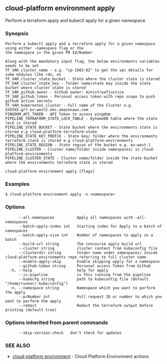 ## cloud-platform environment apply

Perform a terraform apply and kubectl apply for a given namespace

### Synopsis


	Perform a kubectl apply and a terraform apply for a given namespace using either -namespace flag or the
	the namespace in the given PR Id/Number

	Along with the mandatory input flag, the below environments variables needs to be set
	TF_VAR_cluster_name - e.g. "cp-1902-02" to get the vpc details for some modules like rds, es
	TF_VAR_cluster_state_bucket - State where the cluster state is stored
	TF_VAR_cluster_state_key - folder name/state key inside the state bucket where cluster state is stored
	TF_VAR_github_owner - Github owner: ministryofjustice
	TF_VAR_github_token - Personal access token with repo scope to push github action secrets
	TF_VAR_kubernetes_cluster - Full name of the Cluster e.g. XXXXXX.gr7.eu-west2.eks.amazonaws.com
	PINGDOM_API_TOKEN - API Token to access pingdom
	PIPELINE_TERRAFORM_STATE_LOCK_TABLE - DynamoDB table where the state lock is stored
	PIPELINE_STATE_BUCKET - State bucket where the environments state is stored e.g cloud-platform-terraform-state
	PIPELINE_STATE_KEY_PREFIX - State key/ folder where the environments terraform state is stored e.g cloud-platform-environments
	PIPELINE_STATE_REGION - State region of the bucket e.g. eu-west-1
	PIPELINE_CLUSTER - Cluster name/folder inside namespaces/ in cloud-platform-environments
	PIPELINE_CLUSTER_STATE - Cluster name/folder inside the state bucket where the environments terraform state is stored
	

```
cloud-platform environment apply [flags]
```

### Examples

```
$ cloud-platform environment apply -n <namespace>

```

### Options

```
      --all-namespaces          Apply all namespaces with -all-namespaces
      --batch-apply-index int   Starting index for Apply to a batch of namespaces
      --batch-apply-size int    Number of namespaces to apply in a batch
      --build-url string        The concourse apply build url
      --cluster string          cluster context from kubeconfig file
      --clusterdir string       folder name under namespaces/ inside cloud-platform-environments repo referring to full cluster name
      --enable-apply-skip       Enable skipping apply for a namespace
      --github-token string     Personal access Token from Github 
  -h, --help                    help for apply
      --is-pipeline             is this running from the pipeline
      --kubecfg string          path to kubeconfig file (default "/home/runner/.kube/config")
  -n, --namespace string        Namespace which you want to perform the apply
      --prNumber int            Pull request ID or number to which you want to perform the apply
      --redact                  Redact the terraform output before printing (default true)
```

### Options inherited from parent commands

```
      --skip-version-check   don't check for updates
```

### SEE ALSO

* [cloud-platform environment](cloud-platform_environment.md)	 - Cloud Platform Environment actions

